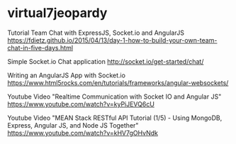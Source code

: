 # virtual7jeopardy
Tutorial Team Chat with ExpressJS, Socket.io and AngularJS
https://fdietz.github.io/2015/04/13/day-1-how-to-build-your-own-team-chat-in-five-days.html

Simple Socket.io Chat application
http://socket.io/get-started/chat/

Writing an AngularJS App with Socket.io
https://www.html5rocks.com/en/tutorials/frameworks/angular-websockets/

Youtube Video "Realtime Communication with Socket IO and Angular JS"
https://www.youtube.com/watch?v=kyPiJEVQ6cU

Youtube Video "MEAN Stack RESTful API Tutorial (1/5) - Using MongoDB, Express, Angular JS, and Node JS Together"
https://www.youtube.com/watch?v=kHV7gOHvNdk
